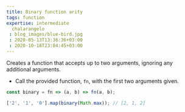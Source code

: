 ```yaml
---
title: Binary function arity
tags: function
expertise: intermediate
  chalarangelo
 : blog_images/blue-bird.jpg
 : 2020-05-13T13:36:36+03:00
 : 2020-10-18T23:04:45+03:00
---
```


Creates a function that accepts up to two arguments, ignoring any additional arguments.

- Call the provided function, `fn`, with the first two arguments given.

```js
const binary = fn => (a, b) => fn(a, b);
```

```js
['2', '1', '0'].map(binary(Math.max)); // [2, 1, 2]
```
